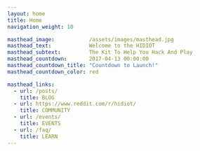 ```yaml
---
layout: home
title: Home
navigation_weight: 10

masthead_image:           /assets/images/masthead.jpg
masthead_text:            Welcome to the HIDIOT
masthead_subtext:         The Kit To Help You Hack And Play
masthead_countdown:       2017-04-13 00:00:00
masthead_countdown_title: "Countdown to Launch!"
masthead_countdown_color: red

masthead_links:    
  - url: /posts/
    title: BLOG   
  - url: https://www.reddit.com/r/hidiot/
    title: COMMUNITY  
  - url: /events/
    title: EVENTS  
  - url: /faq/
    title: LEARN
---
```

